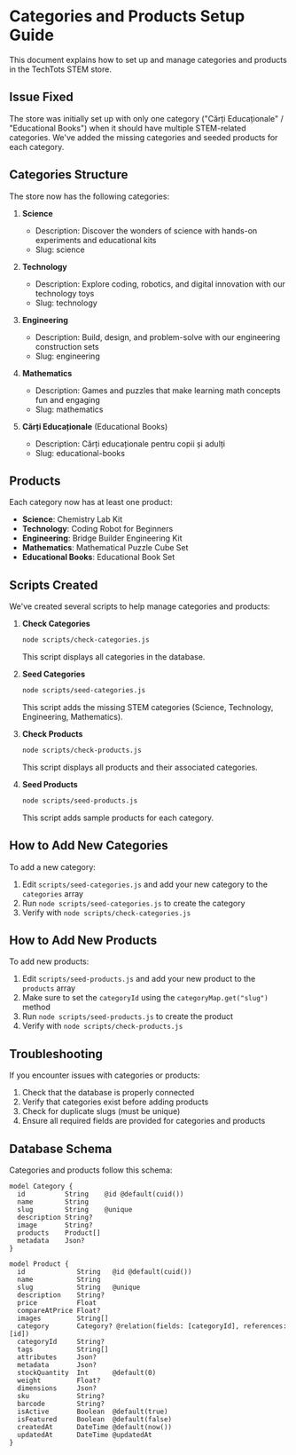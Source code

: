 # Categories and Products Setup Guide

This document explains how to set up and manage categories and products in the TechTots STEM store.

## Issue Fixed

The store was initially set up with only one category ("Cărți Educaționale" / "Educational Books") when it should have multiple STEM-related categories. We've added the missing categories and seeded products for each category.

## Categories Structure

The store now has the following categories:

1. **Science**

   - Description: Discover the wonders of science with hands-on experiments and educational kits
   - Slug: science

2. **Technology**

   - Description: Explore coding, robotics, and digital innovation with our technology toys
   - Slug: technology

3. **Engineering**

   - Description: Build, design, and problem-solve with our engineering construction sets
   - Slug: engineering

4. **Mathematics**

   - Description: Games and puzzles that make learning math concepts fun and engaging
   - Slug: mathematics

5. **Cărți Educaționale** (Educational Books)
   - Description: Cărți educaționale pentru copii și adulți
   - Slug: educational-books

## Products

Each category now has at least one product:

- **Science**: Chemistry Lab Kit
- **Technology**: Coding Robot for Beginners
- **Engineering**: Bridge Builder Engineering Kit
- **Mathematics**: Mathematical Puzzle Cube Set
- **Educational Books**: Educational Book Set

## Scripts Created

We've created several scripts to help manage categories and products:

1. **Check Categories**

   ```bash
   node scripts/check-categories.js
   ```

   This script displays all categories in the database.

2. **Seed Categories**

   ```bash
   node scripts/seed-categories.js
   ```

   This script adds the missing STEM categories (Science, Technology, Engineering, Mathematics).

3. **Check Products**

   ```bash
   node scripts/check-products.js
   ```

   This script displays all products and their associated categories.

4. **Seed Products**
   ```bash
   node scripts/seed-products.js
   ```
   This script adds sample products for each category.

## How to Add New Categories

To add a new category:

1. Edit `scripts/seed-categories.js` and add your new category to the `categories` array
2. Run `node scripts/seed-categories.js` to create the category
3. Verify with `node scripts/check-categories.js`

## How to Add New Products

To add new products:

1. Edit `scripts/seed-products.js` and add your new product to the `products` array
2. Make sure to set the `categoryId` using the `categoryMap.get("slug")` method
3. Run `node scripts/seed-products.js` to create the product
4. Verify with `node scripts/check-products.js`

## Troubleshooting

If you encounter issues with categories or products:

1. Check that the database is properly connected
2. Verify that categories exist before adding products
3. Check for duplicate slugs (must be unique)
4. Ensure all required fields are provided for categories and products

## Database Schema

Categories and products follow this schema:

```prisma
model Category {
  id          String    @id @default(cuid())
  name        String
  slug        String    @unique
  description String?
  image       String?
  products    Product[]
  metadata    Json?
}

model Product {
  id             String   @id @default(cuid())
  name           String
  slug           String   @unique
  description    String?
  price          Float
  compareAtPrice Float?
  images         String[]
  category       Category? @relation(fields: [categoryId], references: [id])
  categoryId     String?
  tags           String[]
  attributes     Json?
  metadata       Json?
  stockQuantity  Int      @default(0)
  weight         Float?
  dimensions     Json?
  sku            String?
  barcode        String?
  isActive       Boolean  @default(true)
  isFeatured     Boolean  @default(false)
  createdAt      DateTime @default(now())
  updatedAt      DateTime @updatedAt
}
```
